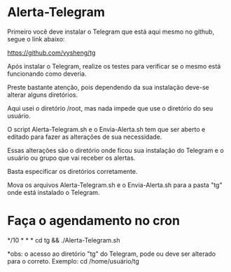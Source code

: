 # Alerta-Telegram

Primeiro você deve instalar o Telegram que está aqui mesmo no github, segue o link abaixo:

https://github.com/vysheng/tg

Após instalar o Telegram, realize os testes para verificar se o mesmo está funcionando como deveria.

Preste bastante atenção, pois dependendo da sua instalação deve-se alterar alguns diretórios.

Aqui usei o diretório /root, mas nada impede que use o diretório do seu usuário.

O script Alerta-Telegram.sh e o Envia-Alerta.sh tem que ser aberto e editado para fazer as alterações de sua necessidade.

Essas alterações são o diretório onde ficou sua instalação do Telegram e o usuário ou grupo que vai receber os alertas.

Basta especificar os diretórios corretamente.

Mova os arquivos Alerta-Telegram.sh e o Envia-Alerta.sh para a pasta "tg" onde está instalado o Telegram.

# Faça o agendamento no cron

*/10  * * * cd tg && ./Alerta-Telegram.sh

*obs: o acesso ao diretório "tg" do Telegram, pode ou deve ser alterado para o correto.
Exemplo: cd /home/usuário/tg





